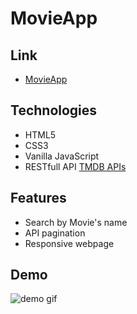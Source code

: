 # MovieApp

## Link

* [MovieApp](https://movieapp-6731e.web.app/)

## Technologies 
* HTML5
* CSS3
* Vanilla JavaScript 
* RESTfull API [TMDB APIs](https://www.themoviedb.org/?language=en-GB)

## Features 
* Search by Movie's name
* API pagination
* Responsive webpage

## Demo

![demo gif](./example.gif)
